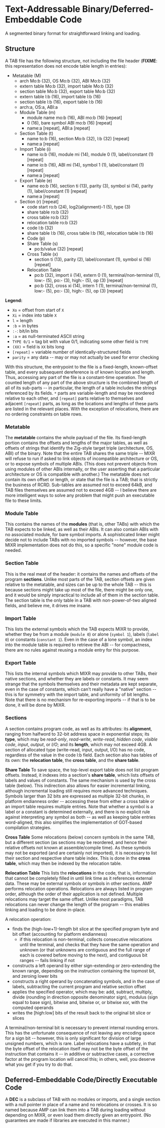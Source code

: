 # Text-Addressable Binary/Deferred-Embeddable Code
A segmented binary format for straightforward linking and loading.

## Structure
A TAB file has the following structure, not including the file header (**FIXME**: this representation does not encode table length in entries):
* Metatable (M)
  - arch Mo:b (32), OS Mo:b (32), ABI Mo:b (32)
  - extern table Mo:b (32), import table Mo:b (32)
  - section table Mo:b (32), export table Mo:b (32)
  - extern table l:b (16), import table l:b (16)
  - section table l:b (16), export table l:b (16)
  * arch:a, OS:a, ABI:a
  * Module Table (m)
    - module name mo:b (16), ABI mo:b (16) [repeat]
    - 0 (16), bare symbol ABI mo:b (16) [repeat]
    * name:a [repeat], ABI:a [repeat]
  * Section Table (t)
    - name to:b (16), section Mo:b (32), l:b (32) [repeat]
    * name:a [repeat]
  * Import Table (i)
    - name io:b (16), module mi (14), module 0 (1), label/constant (1) [repeat]
    - name io:b (16), ABI mi (14), symbol 1 (1), label/constant (1) [repeat]
    * name:a [repeat]
  * Export Table (e)
    - name eo:b (16), section ti (13), parity (3), symbol si (14), parity (1), label/constant (1) [repeat]
    * name:a [repeat]
  * Section (r) [repeat]
    - code start ro:b (24), log2(alignment)-1 (5), type (3)
    - share table ro:b (32)
    - cross table ro:b (32)
    - relocation table ro:b (32)
    - code l:b (32)
    - share table l:b (16), cross table l:b (16), relocation table l:b (16)
    * Code (p)
    * Share Table (s)
      - po:b/value (32) [repeat]
    * Cross Table (x)
      - section ti (13), parity (2), label/constant (1), symbol si (16) [repeat]
    * Relocation Table
      - po:b (32), import ii (14), extern 0 (1), terminal/non-terminal (1), low:- (5), po:- (3), high:- (5), op (3) [repeat]
      - po:b (32), cross xi (14), intern 1 (1), terminal/non-terminal (1), low:- (5), po:- (3), high:- (5), op (3) [repeat]

**Legend:**
  - `Xo` = offset from start of `X`
  - `Xi` = index into table `X`
  - `l` = length
  - `:b` = in bytes
  - `:-`: bit/in bits
  - `:a` = as null-terminated ASCII string
  - `TYPE 0/1` = tag bit with value 0/1, indicating some other field is `TYPE`
  - `(XX)` = field is `XX` bits long
  - `[repeat]` = variable number of identically-structured fields
  - `parity` = any data -- may or may not actually be used for error checking

With this structure, the entrypoint to the file is a fixed-length, known-offset table, and every subsequent dereference is of known location and length. Thus, accessing any part of the file is a constant-time operation. The counted length of any part of the above structure is the combined length of all of its sub-parts -- in particular, the length of a table includes the strings referenced by its fields. `*` parts are variable-length and may be reordered relative to each other, and `[repeat]` parts relative to themselves and adjacent `[repeat]` parts, as long as the locations and lengths of these parts are listed in the relevant places. With the exception of relocations, there are no ordering constraints on table rows.

### Metatable
The **metatable** contains the whole payload of the file. Its fixed-length portion contains the offsets and lengths of the major tables, as well as offsets of strings that identify the Zig-style target triple (architecture, OS, ABI) of the binary. Note that the entire TAB shares the same triple -- MIXR will refuse to run if asked to link objects of incompatible architecture or OS, or to expose symbols of multiple ABIs. (This does not prevent objects from using modules of other ABIs internally, or the user asserting that a particular architecture or OS is compatible with another.) The metatable does not contain its own offset or length, or state that the file is a TAB; that is strictly the business of RCRD. Sub-tables are assumed not to exceed 64kB, and TAB files themselves are assumed not to exceed 4GB -- I believe there are more intelligent ways to solve any problem that might push an executable file to these limits.

### Module Table
This contains the names of the **modules** (that is, other TABs) with which the TAB expects to be linked, as well as their ABIs. It can also contain ABIs with no associated module, for bare symbol imports. A sophisticated linker might decide not to include TABs with no imported symbols -- however, the base MIXR implementation does not do this, so a specific "none" module code is needed.

### Section Table
This is the real meat of the header: it contains the names and offsets of the program **sections**. Unlike most parts of the TAB, section offsets are given relative to the metatable, and sizes can be up to the whole TAB -- this is because sections might take up most of the file, there might be only one, and it would be simply impractical to include all of them in the section table. The section table is the only table in a TAB with non-power-of-two aligned fields, and believe me, it drives me insane.

### Import Table
This lists the external symbols which the TAB expects MIXR to provide, whether they be from a module (`module 0`) or alone (`symbol 1`), labels (`label 0`) or constants (`constant 1`). Even in the case of a lone symbol, an index into the module table is required to retrieve the ABI -- for compactness, there are no rules against reusing a module entry for this purpose.

### Export Table
This lists the internal symbols which MIXR may provide to other TABs, their native sections, and whether they are labels or constants. It may seem strange that the symbols themselves and their metadata are kept separate, even in the case of constants, which can't really have a "native" section -- this is for symmetry with the import table, and uniformity of bit lengths. Note that there is no mechanism for re-exporting imports -- if that is to be done, it will be done by MIXR.

### Sections
A section contains program code, as well as its attributes: its **alignment**, ranging from halfword to 32-bit address space in exponential steps; its **type**, which may be *read-only*, *read-write*, *write-read*, *hidden code*, *visible code*, *input*, *output*, or *I/O*; and its **length**, which may not exceed 4GB. A section of allocated type (write-read, input, output, I/O) has no code, regardless of the value in the code l:b field. Each section also has tables of its own: the **relocation table**, the **cross table**, and the **share table**.

**Share Table**
To save space, the top-level export table does not list program offsets. Instead, it indexes into a section's **share table**, which lists offsets of labels and values of constants. The same mechanism is used by the cross table (below). This indirection also allows for easier incremental linking, although incremental loading still requires more advanced techniques. Symbols larger than 32 bits are expressed as multiple 32-bit chunks, in platform endianness order -- accessing these from either a cross table or an import table requires multiple entries. Note that whether a symbol is a label or a constant is determined externally, and there is no explicit rule against interpreting any symbol as both -- as well as keeping table entries word-aligned, this also simplifies the implementation of GOT-based compilation strategies.

**Cross Table**
Some relocations (below) concern symbols in the same TAB, but a different section (as sections may be reordered, and hence their relative offsets not known at assemble/compile time). As these symbols may not be exported (and are certainly not imported), it is necessary to list their section and respective share table index. This is done in the **cross table**, which may then be indexed by the relocation table.

**Relocation Table**
This lists the **relocations** in the code, that is, information that cannot be completely filled in until link time as it references external data. These may be external symbols or symbols in other sections. AMP performs relocation operations. Relocations are always listed in program order, although the order of their application is not defined. Multiple relocations may target the same offset. Unlike most paradigms, TAB relocations can never change the length of the program -- this enables linking and loading to be done in-place.

A relocation operation:
- finds the (high-low+1)-length bit slice at the specified program byte and bit offset (accounting for platform endianness)
  - if this relocation is non-terminal, collects consecutive relocations until the terminal, and checks that they have the same operation and unknown (or that unknowns are contiguous and the full range of each is covered before moving to the next), and contiguous bit ranges -- fails linking if not
- constructs a left operand by either sign-extending or zero-extending the known range, depending on the instruction containing the topmost bit, and zeroing lower bits
- constructs a right operand by concatenating symbols, and in the case of labels, subtracting the current program and relative section offset
- applies the specified operator, which may be: add, subtract, multiply, divide (rounding in direction opposite denominator sign), modulus (sign equal to base sign), bitwise and, bitwise or, or bitwise xor, with the computed operands
- writes the [high:low] bits of the result back to the original bit slice or slices

A terminal/non-terminal bit is necessary to prevent internal rounding errors. This has the unfortunate consequence of not leaving any encoding space for a sign bit -- however, this is only significant for division of large unsigned numbers, which is rare. Label relocations have a subtlety, in that the byte offset of the relocation itself may not be the byte offset of the instruction that contains it -- in additive or subtractive cases, a corrective factor at the program location will cancel this; in others, well, you deserve what you get if you try to do that.

## Deferred-Embeddable Code/Directly Executable Code
A **DEC** is a subclass of TAB with no modules or imports, and a single section with a null pointer in place of a name and no relocations or crosses. It is so named because AMP can link them into a TAB during loading without depending on MIXR, or even load them directly given an entrypoint. (No guarantees are made if libraries are executed in this manner.)
